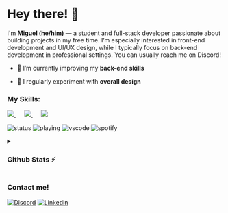 <h1 align="left">Hey there! 👋</h1>
<p align="left">I'm <strong>Miguel (he/him)</strong> — a student and full-stack developer passionate about building projects in my free time. I’m especially interested in front-end development and UI/UX design, while I typically focus on back-end development in professional settings. You can usually reach me on Discord!</p>

- 🌱 I’m currently improving my **back-end skills**

- 🎨 I regularly experiment with **overall design**


<h3 align="left">My Skills:</h3>

<p align="left">
  <a href="https://github.com/miguelmnogueira/">
<img src="https://skillicons.dev/icons?i=html,js,css,react,tailwind" />
 </a>
&nbsp;&nbsp;&nbsp;&nbsp;
  <a href="https://github.com/miguelmnogueira/">
<img src="https://skillicons.dev/icons?i=nodejs,npm,express,mongodb" />
  </a>
&nbsp;&nbsp;&nbsp;&nbsp;
  <a href="https://github.com/miguelmnogueira/">
<img src="https://skillicons.dev/icons?i=figma,docker,git" />
  </a>
</p>

![status](https://api.statusbadges.me/badge/status/433364426586980373)
![playing](https://api.statusbadges.me/badge/playing/433364426586980373)
![vscode](https://api.statusbadges.me/badge/vscode/433364426586980373)
![spotify](https://api.statusbadges.me/badge/spotify/433364426586980373)

<details>
  <summary><h3>Github Stats ⚡</h3></summary>
  
  <a href="#">![Github stats](https://github-readme-stats.vercel.app/api?username=miguelmnogueira&theme=blueberry&count_private=true&hide_border=true&line_height=20)</a>
  <a href="#">![Top Langs](https://github-readme-stats.vercel.app/api/top-langs/?username=miguelmnogueira&layout=compact&theme=blueberry&count_private=true&hide_border=true)</a>
</details>

<h3>Contact me!</h3>

[![Discord](https://skillicons.dev/icons?i=discord)](https://miguelmnogueira.github.io/addme-discord-page/)
[![Linkedin](https://skillicons.dev/icons?i=linkedin)](work_in_progress.com)
